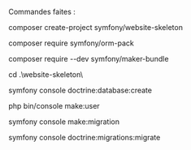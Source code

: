 Commandes faites :

composer create-project symfony/website-skeleton

composer require symfony/orm-pack

composer require --dev symfony/maker-bundle

cd .\website-skeleton\

symfony console doctrine:database:create

php bin/console make:user

symfony console make:migration

symfony console doctrine:migrations:migrate